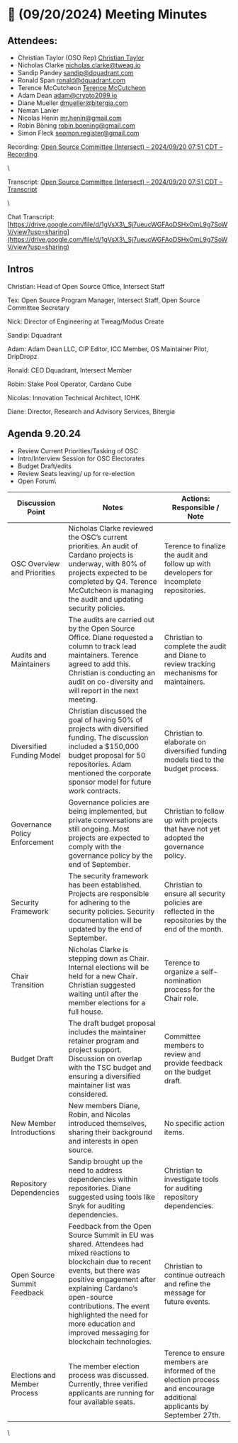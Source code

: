 # 🧔 (09/20/2024) Meeting Minutes

## Attendees:&#x20;

* Christian Taylor (OSO Rep) [Christian Taylor](mailto:christian.taylor@intersectmbo.org)
* Nicholas Clarke [nicholas.clarke@tweag.io](mailto:nicholas.clarke@tweag.io)
* Sandip Pandey [sandip@dquadrant.com](mailto:sandip@dquadrant.com)
* Ronald Span [ronald@dquadrant.com](mailto:ronald@dquadrant.com)
* Terence McCutcheon [Terence McCutcheon](mailto:terence.mccutcheon@intersectmbo.org)
* Adam Dean [adam@crypto2099.io](mailto:adam@crypto2099.io)
* Diane Mueller [dmueller@bitergia.com](mailto:dmueller@bitergia.com)
* Neman Lanier&#x20;
* Nicolas Henin [mr.henin@gmail.com](mailto:mr.henin@gmail.com)
* Robin Böning [robin.boening@gmail.com](mailto:robin.boening@gmail.com)
* Simon Fleck [seomon.register@gmail.com](mailto:seomon.register@gmail.com)

Recording: [Open Source Committee (Intersect) – 2024/09/20 07:51 CDT – Recording](https://drive.google.com/file/d/1ODN8ZmDZHIlNSDicgY9vlwxg9i\_J30CT/view?usp=sharing)

\


Transcript: [Open Source Committee (Intersect) – 2024/09/20 07:51 CDT – Transcript](https://docs.google.com/document/d/1SQjg6Bx4CNO0AgRmz1pywQgioqEoFnu63zibbbCKitA/edit?usp=sharing)

\


Chat Transcript: [https://drive.google.com/file/d/1gVsX3\_Sj7ueucWGFAoDSHxOmL9g7SoWV/view?usp=sharing](https://drive.google.com/file/d/1gVsX3\_Sj7ueucWGFAoDSHxOmL9g7SoWV/view?usp=sharing)

## Intros

Christian: Head of Open Source Office, Intersect Staff

Tex: Open Source Program Manager, Intersect Staff, Open Source Committee Secretary

Nick: Director of Engineering at Tweag/Modus Create

Sandip: Dquadrant

Adam: Adam Dean LLC, CIP Editor, ICC Member, OS Maintainer Pilot, DripDropz

Ronald: CEO Dquadrant, Intersect Member

Robin: Stake Pool Operator, Cardano Cube

Nicolas: Innovation Technical Architect, IOHK

Diane: Director, Research and Advisory Services, Bitergia

## Agenda 9.20.24

* Review Current Priorities/Tasking of OSC
* Intro/Interview Session for OSC Electorates
* Budget Draft/edits
* Review Seats leaving/ up for re-election
* Open Forum\


| Discussion Point              | Notes                                                                                                                                                                                                                                                                                                                  | Actions: Responsible / Note                                                                                           |
| ----------------------------- | ---------------------------------------------------------------------------------------------------------------------------------------------------------------------------------------------------------------------------------------------------------------------------------------------------------------------- | --------------------------------------------------------------------------------------------------------------------- |
| OSC Overview and Priorities   | Nicholas Clarke reviewed the OSC’s current priorities. An audit of Cardano projects is underway, with 80% of projects expected to be completed by Q4. Terence McCutcheon is managing the audit and updating security policies.                                                                                         | Terence to finalize the audit and follow up with developers for incomplete repositories.                              |
| Audits and Maintainers        | The audits are carried out by the Open Source Office. Diane requested a column to track lead maintainers. Terence agreed to add this. Christian is conducting an audit on co-diversity and will report in the next meeting.                                                                                            | Christian to complete the audit and Diane to review tracking mechanisms for maintainers.                              |
| Diversified Funding Model     | Christian discussed the goal of having 50% of projects with diversified funding. The discussion included a $150,000 budget proposal for 50 repositories. Adam mentioned the corporate sponsor model for future work contracts.                                                                                         | Christian to elaborate on diversified funding models tied to the budget process.                                      |
| Governance Policy Enforcement | Governance policies are being implemented, but private conversations are still ongoing. Most projects are expected to comply with the governance policy by the end of September.                                                                                                                                       | Christian to follow up with projects that have not yet adopted the governance policy.                                 |
| Security Framework            | The security framework has been established. Projects are responsible for adhering to the security policies. Security documentation will be updated by the end of September.                                                                                                                                           | Christian to ensure all security policies are reflected in the repositories by the end of the month.                  |
| Chair Transition              | Nicholas Clarke is stepping down as Chair. Internal elections will be held for a new Chair. Christian suggested waiting until after the member elections for a full house.                                                                                                                                             | Terence to organize a self-nomination process for the Chair role.                                                     |
| Budget Draft                  | The draft budget proposal includes the maintainer retainer program and project support. Discussion on overlap with the TSC budget and ensuring a diversified maintainer list was considered.                                                                                                                           | Committee members to review and provide feedback on the budget draft.                                                 |
| New Member Introductions      | New members Diane, Robin, and Nicolas introduced themselves, sharing their background and interests in open source.                                                                                                                                                                                                    | No specific action items.                                                                                             |
| Repository Dependencies       | Sandip brought up the need to address dependencies within repositories. Diane suggested using tools like Snyk for auditing dependencies.                                                                                                                                                                               | Christian to investigate tools for auditing repository dependencies.                                                  |
| Open Source Summit Feedback   | Feedback from the Open Source Summit in EU was shared. Attendees had mixed reactions to blockchain due to recent events, but there was positive engagement after explaining Cardano’s open-source contributions. The event highlighted the need for more education and improved messaging for blockchain technologies. | Christian to continue outreach and refine the message for future events.                                              |
| Elections and Member Process  | The member election process was discussed. Currently, three verified applicants are running for four available seats.                                                                                                                                                                                                  | Terence to ensure members are informed of the election process and encourage additional applicants by September 27th. |

\
